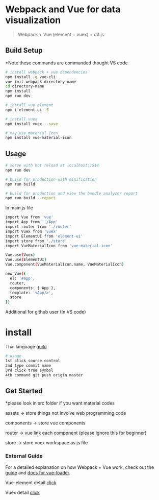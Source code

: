 # Webpack and Vue for data visualization

> Webpack + Vue (element + vuex) + d3.js

## Build Setup

*Note these commands are commanded thought VS code

``` bash
# install webpack + vue dependencies
npm install -g vue-cli
vue init webpack directory-name
cd directory-name
npm install
npm run dev

# install vue element
npm i element-ui -S

# install vuex
npm install vuex --save

# may use material Icon
npm install vue-material-icon
```

## Usage

``` bash
# serve with hot reload at localhost:1514
npm run dev

# build for production with minification
npm run build

# build for production and view the bundle analyzer report
npm run build --report
```

In main.js file

``` bash
import Vue from 'vue'
import App from './App'
import router from './router'
import Vuex from 'vuex'
import ElementUI from 'element-ui'
import store from './store'
import VueMaterialIcon from 'vue-material-icon'

Vue.use(Vuex)
Vue.use(ElementUI)
Vue.component(VueMaterialIcon.name, VueMaterialIcon)

new Vue({
  el: '#app',
  router,
  components: { App },
  template: '<App/>',
  store
})
```

Additional for github user (In VS code)

# install

Thai language [guild](http://androidthai.in.th/git-and-github-article/191-github-on-vs-code.html)

``` bash
# usage
1st click source control 
2nd type commit name
3rd click true symbol
4th command git push origin master
```

## Get Started

*please look in src folder if you want material codes

assets -> store things not involve web programming code

components -> store vue components

router -> vue link each component (please ignore this for beginner)
 
store -> store vuex workspace as js file

### External Guide

For a detailed explanation on how Webpack + Vue work, check out the [guide](http://vuejs-templates.github.io/webpack/) and [docs for vue-loader](http://vuejs.github.io/vue-loader).

Vue-element detail [click](https://element.eleme.io/#/en-US)

Vuex detail [click](https://vuex.vuejs.org/)
